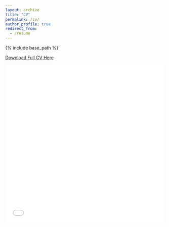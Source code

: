 ```yaml
---
layout: archive
title: "CV"
permalink: /cv/
author_profile: true
redirect_from:
  - /resume
---
```


{% include base_path %}

[Download Full CV Here](http://r-jarrett.github.io/files/FrancoliniDec2021CV.pdf)

<iframe src="/files/FrancoliniDec2021CV.pdf" width="100%" height="500" frameborder="no" border="0" marginwidth="0" marginheight="0"></iframe>
